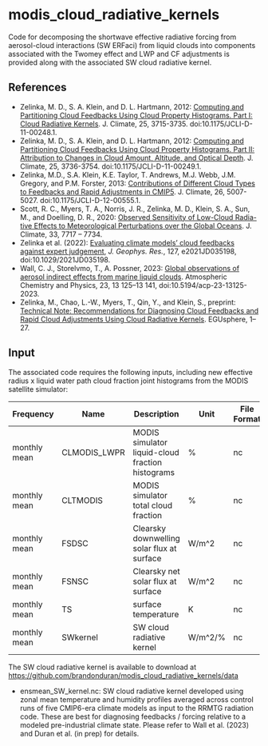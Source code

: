 # modis_cloud_radiative_kernels

Code for decomposing the shortwave effective radiative forcing from aerosol-cloud interactions (SW ERFaci) from liquid clouds into components associated with the Twomey effect and LWP and CF adjustments is provided along with the associated SW cloud radiative kernel. 

## References 
- Zelinka, M. D., S. A. Klein, and D. L. Hartmann, 2012: [Computing and Partitioning Cloud Feedbacks Using 
    Cloud Property Histograms. Part I: Cloud Radiative Kernels](http://journals.ametsoc.org/doi/abs/10.1175/JCLI-D-11-00248.1). J. Climate, 25, 3715-3735. 
    doi:10.1175/JCLI-D-11-00248.1.
- Zelinka, M. D., S. A. Klein, and D. L. Hartmann, 2012: [Computing and Partitioning Cloud Feedbacks Using 
    Cloud Property Histograms. Part II: Attribution to Changes in Cloud Amount, Altitude, and Optical Depth](http://journals.ametsoc.org/doi/abs/10.1175/JCLI-D-11-00249.1). 
    J. Climate, 25, 3736-3754. doi:10.1175/JCLI-D-11-00249.1.
- Zelinka, M.D., S.A. Klein, K.E. Taylor, T. Andrews, M.J. Webb, J.M. Gregory, and P.M. Forster, 2013: 
    [Contributions of Different Cloud Types to Feedbacks and Rapid Adjustments in CMIP5](http://journals.ametsoc.org/doi/abs/10.1175/JCLI-D-12-00555.1). 
    J. Climate, 26, 5007-5027. doi:10.1175/JCLI-D-12-00555.1.
- Scott, R. C., Myers, T. A., Norris, J. R., Zelinka, M. D., Klein, S. A., Sun, M., and Doelling, D. R., 2020: [Observed Sensitivity of Low-Cloud Radia-
tive Effects to Meteorological Perturbations over the Global Oceans](https://journals.ametsoc.org/view/journals/clim/33/18/jcliD191028.xml). J. Climate, 33, 7717 – 7734.
- Zelinka et al. (2022): [Evaluating climate models’ cloud feedbacks against expert judgement](https://agupubs.onlinelibrary.wiley.com/doi/full/10.1029/2021JD035198), _J. Geophys. Res._, 127, e2021JD035198, doi:10.1029/2021JD035198.
- Wall, C. J., Storelvmo, T., A. Possner, 2023: [Global observations of aerosol indirect effects from marine liquid clouds](https://acp.copernicus.org/articles/23/13125/2023/). Atmospheric Chemistry and Physics, 23, 13 125–13 141, doi:10.5194/acp-23-13125-2023.
- Zelinka, M., Chao, L.-W., Myers, T., Qin, Y., and Klein, S., preprint: [Technical Note: Recommendations for Diagnosing Cloud Feedbacks and Rapid
Cloud Adjustments Using Cloud Radiative Kernels](https://egusphere.copernicus.org/preprints/2024/egusphere-2024-2782/). EGUsphere, 1–27.

## Input

The associated code requires the following inputs, including new effective radius x liquid water path cloud fraction joint histograms from the MODIS satellite simulator:

| Frequency | Name | Description | Unit | File Format |
|-----------|------|-------------|------|-------------|
| monthly mean | CLMODIS_LWPR | MODIS simulator liquid-cloud fraction histograms | % | nc |
| monthly mean | CLTMODIS | MODIS simulator total cloud fraction | % | nc |
| monthly mean | FSDSC | Clearsky downwelling solar flux at surface | W/m^2 | nc |
| monthly mean | FSNSC | Clearsky net solar flux at surface | W/m^2 | nc |
| monthly mean | TS     | surface temperature | K     | nc            |
| monthly mean | SWkernel | SW cloud radiative kernel | W/m^2/% | nc |

The SW cloud radiative kernel is available to download at https://github.com/brandonduran/modis_cloud_radiative_kernels/data

- ensmean_SW_kernel.nc: SW cloud radiative kernel developed using zonal mean temperature and humidity profiles averaged across control runs of five CMIP6-era climate models as input to the RRMTG radiation code. These are best for diagnosing feedbacks / forcing relative to a modeled pre-industrial climate state. Please refer to Wall et al. (2023) and Duran et al. (in prep) for details.
